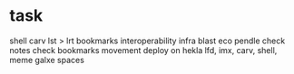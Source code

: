 # task
shell
carv
lst > lrt
bookmarks
interoperability infra
blast eco
pendle
check notes
check bookmarks
movement
deploy on hekla
lfd, imx, carv, shell, meme
galxe spaces
